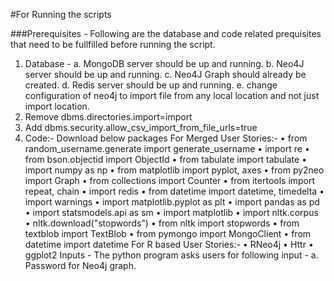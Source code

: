 #For Running the scripts

###Prerequisites -
Following are the database and code related prequisites that need to be fullfilled before running the script.
1.	Database -
a. MongoDB server should be up and running.
b. Neo4J server should be up and running.
c. Neo4J Graph should already be created.
d. Redis server should be up and running.
e. change configuration of neo4j to import file from any local location and not just import location.
1. Remove dbms.directories.import=import
2. Add dbms.security.allow_csv_import_from_file_urls=true
2.	Code:-
Download below packages
For Merged User Stories:-
• from random_username.generate import generate_username • import re • from bson.objectid import ObjectId • from tabulate import tabulate • import numpy as np • from matplotlib import pyplot, axes • from py2neo import Graph • from collections import Counter • from itertools import repeat, chain • import redis • from datetime import datetime, timedelta • import warnings • import matplotlib.pyplot as plt • import pandas as pd • import statsmodels.api as sm • import matplotlib • import nltk.corpus • nltk.download("stopwords") • from nltk import stopwords • from textblob import TextBlob • from pymongo import MongoClient • from datetime import datetime
For R based User Stories:-
• RNeo4j • Httr • ggplot2
Inputs - The python program asks users for following input -
a. Password for Neo4j graph.
